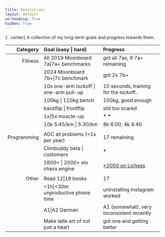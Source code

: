 ```yaml
---
title: Resolutions
layout: default
no-heading: True
hidden: True
---
```


{: .center}
A collection of my long-term goals and progress towards them.

<!--
Notes regarding the resolutions, so I don't forget.

Books:
- Oathbringer (it was comfy).
- The Soul of a New Machine (it was also comfy).
- The Lies of Locke Lamora
- Red Seas Under Red Skies
- The Republic of Thieves
- Rythm of War (to refresh)
- Wind and Truth (banger)
- Ball Lightning (amazing!!!)
- Isles of the Emberdark (also amazing!!!)
- Lost Metal (comfy)
- Mistborn 1 - The Final Empire (comfy)
- Isles of the Emberdark (had to do it)
- Skyward (still not into this Brandon Sanderson series)
- Starsight (still ass, not reading the rest)
- Lost Metal (yes I read it again)
- The Tapestry 4 (comfy)
- Alloy of Low (hyper super duper comfy)
-->

<!--
Resolution Graveyard, because some things didn't make sense and couldn't hack others
|             | ~~Kilter <span class="silver">8a</span>\|<span class="gold">8a+</span>~~                           | 7c+ flash, but it turns out that I really hate Kilter                                       |
|             | ~~Release a <span class="silver">short story</span> <span class="gold">with illustrations</span>~~ | this is hard                                                                                |
|             | ~~<span class="silver">&lt;15m</span>\|<span class="gold">&lt;30m</span> Anki time~~               | replaced by German; going well                                                              |
|             | Boulder <span class="silver">7c+</span>\|<span class="gold">8a</span> outside                 |                                                                                             |

-->

|    Category | Goal (<span class="silver">easy</span> \| <span class="gold">hard</span>)                     | Progress                                                                                      |
| ----------: | :-------------------------------------------------------------------------------------------- | :-------------------------------------------------------------------------------------------- |
|     Fitness | All 2019 Moonboard <span class="silver">7a</span>\|<span class="gold">7a+</span> benchmarks   | got <span class="silver">all 7as</span>, 9 7a+ remaining                         |
|             | 2024 Moonboard <span class="silver">7b+</span>\|<span class="gold">7c</span> benchmark        | got 2x <span class="silver">7b+</span>                                                            |
|             | <span class="silver">10s one-arm lockoff</span> \| <span class="gold">one-arm pull-up</span>  | <span class="silver">10 seconds</span>, training for the lockoff..                            |
|             | <span class="silver">100kg</span> \| <span class="gold">110kg</span> bench                    | <span class="silver">100kg</span>, good enough                                                |
|             | <span class="silver">backflip</span> \| <span class="gold">frontflip</span>                   | still too scared                                                                              |
|             | <span class="silver">1x</span>\|<span class="gold">5x</span> muscle-up                        | <strong><span class="silver">\*</span></strong> <strong><span class="gold">\*</span></strong> |
|             | 10k <span class="silver">5:45/km</span> \| <span class="gold">5:30/km</span>                  | 8k 6:00; 4k 4:40                                                                              |
|             |                                                                                               |                                                                                               |
| Programming | AOC <span class="silver">all problems</span> (<span class="gold">&lt;1s per year</span>)      | 17 remaining                                                                                  |
|             | Climbuddy <span class="silver">beta</span> \| <span class="gold">customers</span>             | <strong><span class="silver">\*</span></strong>                                               |
|             | <span class="silver">1600+</span> \| <span class="gold">2000+</span> elo chess engine         | <a href="https://lichess.org/@/prokopakop" class="gold">+2000 on Lichess</a>                  |
|             |                                                                                               |                                                                                               |
|       Other | Read <span class="silver">12</span>\|<span class="gold">18</span> books                       | <span class="silver">17</span>                                                                |
|             | <span class="silver">&lt;1h</span>\|<span class="gold">&lt;30m</span> unproductive phone time | <span class="gold">uninstalling</span> Instagram worked                                       |
|             | <span class="silver">A1</span>\|<span class="gold">A2</span> German                           | <span class="silver">A1</span> (somewhat), very inconsistent recently                           |
|             | Make <span class="silver">latte art</span> of <span class="gold">not just a heart</span>      | <span class="silver">got one</span> and getting better                                   |
